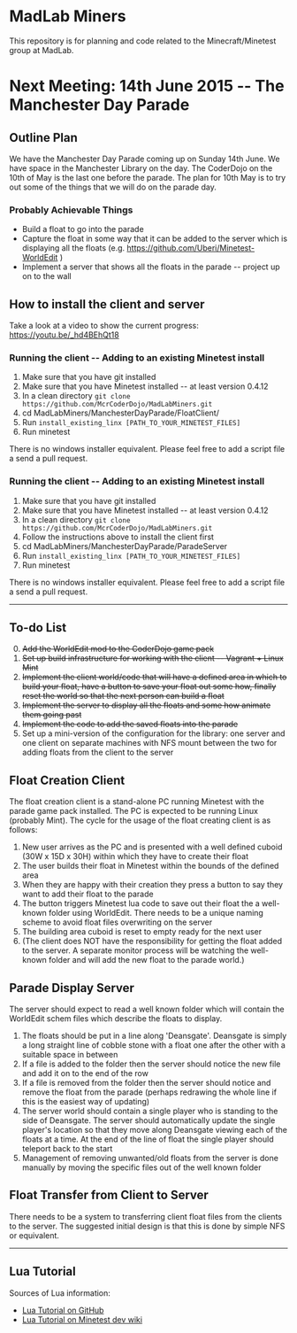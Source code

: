 MadLab Miners
=============

This repository is for planning and code related to the Minecraft/Minetest group at MadLab.

Next Meeting:  14th June 2015 -- The Manchester Day Parade
===========================

Outline Plan
------------

We have the Manchester Day Parade coming up on Sunday 14th June.  We have space in the Manchester Library on the day.  The CoderDojo on the 10th of May is the last one before the parade.  The plan for 10th May is to try out some of the things that we will do on the parade day.

### Probably Achievable Things
* Build a float to go into the parade
* Capture the float in some way that it can be added to the server which is displaying all the floats (e.g. https://github.com/Uberi/Minetest-WorldEdit )
* Implement a server that shows all the floats in the parade -- project up on to the wall

How to install the client and server
------------------------------------

Take a look at a video to show the current progress:  https://youtu.be/_hd4BEhQt18

### Running the client -- Adding to an existing Minetest install

1. Make sure that you have git installed
2. Make sure that you have Minetest installed -- at least version 0.4.12
3. In a clean directory `git clone https://github.com/McrCoderDojo/MadLabMiners.git`
4. cd MadLabMiners/ManchesterDayParade/FloatClient/
5. Run `install_existing_linx [PATH_TO_YOUR_MINETEST_FILES]`
6. Run minetest

There is no windows installer equivalent.  Please feel free to add a script file a send a pull request.


### Running the client -- Adding to an existing Minetest install

1. Make sure that you have git installed
2. Make sure that you have Minetest installed -- at least version 0.4.12
3. In a clean directory `git clone https://github.com/McrCoderDojo/MadLabMiners.git`
4. Follow the instructions above to install the client first
5. cd MadLabMiners/ManchesterDayParade/ParadeServer
6. Run `install_existing_linx [PATH_TO_YOUR_MINETEST_FILES]`
7. Run minetest

There is no windows installer equivalent.  Please feel free to add a script file a send a pull request.


--------


To-do List
----------

0. ~~Add the WorldEdit mod to the CoderDojo game pack~~
1. ~~Set up build infrastructure for working with the client -- Vagrant + Linux Mint~~
2. ~~Implement the client world/code that will have a defined area in which to build your float, have a button to save your float out some how, finally reset the world so that the next person can build a float~~
3. ~~Implement the server to display all the floats and some how animate them going past~~
4. ~~Implement the code to add the saved floats into the parade~~
5. Set up a mini-version of the configuration for the library: one server and one client on separate machines with NFS mount between the two for adding floats from the client to the server



Float Creation Client
---------------------

The float creation client is a stand-alone PC running Minetest with the parade game pack installed.  The PC is expected to be running Linux (probably Mint).  The cycle for the usage of the float creating client is as follows:

1. New user arrives as the PC and is presented with a well defined cuboid (30W x 15D x 30H) within which they have to create their float
2. The user builds their float in Minetest within the bounds of the defined area
3. When they are happy with their creation they press a button to say they want to add their float to the parade
4. The button triggers Minetest lua code to save out their float the a well-known folder using WorldEdit.  There needs to be a unique naming scheme to avoid float files overwriting on the server
5. The building area cuboid is reset to empty ready for the next user
6. (The client does NOT have the responsibility for getting the float added to the server.  A separate monitor process will be watching the well-known folder and will add the new float to the parade world.)


Parade Display Server
---------------------

The server should expect to read a well known folder which will contain the WorldEdit schem files which describe the floats to display.

1. The floats should be put in a line along 'Deansgate'.  Deansgate is simply a long straight line of cobble stone with a float one after the other with a suitable space in between
2. If a file is added to the folder then the server should notice the new file and add it on to the end of the row
3. If a file is removed from the folder then the server should notice and remove the float from the parade (perhaps redrawing the whole line if this is the easiest way of updating)
4. The server world should contain a single player who is standing to the side of Deansgate.  The server should automatically update the single player's location so that they move along Deansgate viewing each of the floats at a time.  At the end of the line of float the single player should teleport back to the start
5. Management of removing unwanted/old floats from the server is done manually by moving the specific files out of the well known folder

Float Transfer from Client to Server
------------------------------------

There needs to be a system to transferring client float files from the clients to the server.  The suggested initial design is that this is done by simple NFS or equivalent.  



----------------

Lua Tutorial
------------

Sources of Lua information:

* [Lua Tutorial on GitHub](https://github.com/Jeija/minetest-modding-tutorial)
* [Lua Tutorial on Minetest dev wiki](http://dev.minetest.net/Intro)
